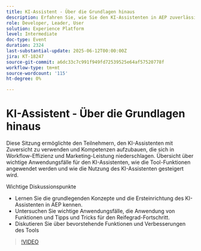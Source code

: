 ```yaml
---
title: KI-Assistent - Über die Grundlagen hinaus
description: Erfahren Sie, wie Sie den KI-Assistenten in AEP zuverlässig verwenden können. Er umfasst die Einrichtung, wichtige Anwendungsfälle, praktische Tipps und bevorstehende Funktionen, um die Workflow-Effizienz und die Marketing-Wirkung zu steigern.
role: Developer, Leader, User
solution: Experience Platform
level: Intermediate
doc-type: Event
duration: 2324
last-substantial-update: 2025-06-12T00:00:00Z
jira: KT-18247
source-git-commit: a6dc33c7c991f949fd72539525e64af57520778f
workflow-type: tm+mt
source-wordcount: '115'
ht-degree: 0%

---
```



# KI-Assistent - Über die Grundlagen hinaus

Diese Sitzung ermöglichte den Teilnehmern, den KI-Assistenten mit Zuversicht zu verwenden und Kompetenzen aufzubauen, die sich in Workflow-Effizienz und Marketing-Leistung niederschlagen. Übersicht über wichtige Anwendungsfälle für den KI-Assistenten, wie die Tool-Funktionen angewendet werden und wie die Nutzung des KI-Assistenten gesteigert wird.

Wichtige Diskussionspunkte

* Lernen Sie die grundlegenden Konzepte und die Ersteinrichtung des KI-Assistenten in AEP kennen.
* Untersuchen Sie wichtige Anwendungsfälle, die Anwendung von Funktionen und Tipps und Tricks für den Reifegrad-Fortschritt.
* Diskutieren Sie über bevorstehende Funktionen und Verbesserungen des Tools

>[!VIDEO](https://video.tv.adobe.com/v/3463367/?learn=on&enablevpops&captions=ger)
